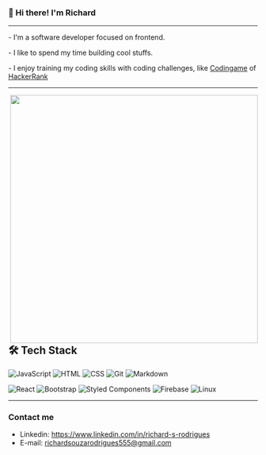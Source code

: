 ### 👋 Hi there! I'm Richard

--------
 
 <p align='left'>
   - I'm a software developer focused on frontend.</p>
   - I like to spend my time building cool stuffs.</p>
   - I enjoy training my coding skills with coding challenges, like <a href='codingame.com/'>Codingame</a> of <a href='hackerrank.com/'>HackerRank</a></p>
 </p>
<hr>
<p align='center'>
  
  <p align='right'>
     <img src='https://media.giphy.com/media/xUA7bdpLxQhsSQdyog/source.gif' width='500px' align='right'/>
  </p>
 
  <p align='left'>
   <h2>🛠 Tech Stack</h2>
   <p>
    <img src='https://img.shields.io/badge/-JavaScript-05122A?style=flat&logo=javascript' alt='JavaScript' />
    <img src='https://img.shields.io/badge/-HTML-05122A?style=flat&logo=HTML5' alt='HTML' />
    <img src='https://img.shields.io/badge/-CSS-05122A?style=flat&logo=CSS3&logoColor=1572B6' alt='CSS' />
    <img src='https://img.shields.io/badge/-Git-05122A?style=flat&logo=git' alt='Git' />
    <img src='https://img.shields.io/badge/-Markdown-05122A?style=flat&logo=markdown' alt='Markdown' />
   </p>
   <p>
    <img src='https://img.shields.io/badge/-React-05122A?style=flat&logo=react' alt='React' />
    <img src='https://img.shields.io/badge/-Bootstrap-05122A?style=flat&logo=bootstrap&logoColor=563D7C' alt='Bootstrap' />
    <img src='https://img.shields.io/badge/-Styled Components-05122A?style=flat&logo=styledComponents' alt='Styled Components' />
    <img src='https://img.shields.io/badge/-Firebase-05122A?style=flat&logo=firebase&logoColor=FFA611' alt='Firebase' />
    <img src='https://img.shields.io/badge/-Linux-05122A?style=flat&logo=linux&logoColor=072C61' alt='Linux' />
   </p>
  <p>
  
</p>
<hr>

### Contact me
- Linkedin: <a href='https://www.linkedin.com/in/richard-s-rodrigues'>https://www.linkedin.com/in/richard-s-rodrigues</a>
- E-mail: richardsouzarodrigues555@gmail.com


